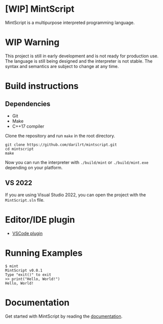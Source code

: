 # [WIP] MintScript

MintScript is a multipurpose interpreted programming language.

# WIP Warning

This project is still in early development and is not ready for production use. The language is still being designed and the interpreter is not stable. The syntax and semantics are subject to change at any time.

# Build instructions

## Dependencies

- Git
- Make
- C++17 compiler

Clone the repository and run `make` in the root directory.

```
git clone https://github.com/darilrt/mintscript.git
cd mintscript
make
```

Now you can run the interpreter with `./build/mint` or `./build/mint.exe` depending on your platform.

## VS 2022

If you are using Visual Studio 2022, you can open the project with the `MintScript.sln` file.

# Editor/IDE plugin

- [VSCode plugin](https://github.com/darilrt/mintscript-vscode)

# Running Examples

```
$ mint
MintScript v0.0.1
Type "exit()" to exit
>> print("Hello, World!")
Hello, World!
```

# Documentation

Get started with MintScript by reading the [documentation](MINTSCRIPT.md).
